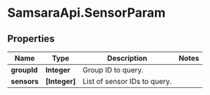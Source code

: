 # SamsaraApi.SensorParam

## Properties
Name | Type | Description | Notes
------------ | ------------- | ------------- | -------------
**groupId** | **Integer** | Group ID to query. | 
**sensors** | **[Integer]** | List of sensor IDs to query. | 


